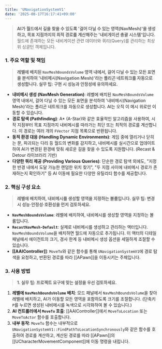 ```yaml
---
title: 'UNavigationSystemV1'
date: '2025-08-17T16:17:41+09:00'
---
```

> **AI가 월드에서 길을 찾을 수 있도록 '걸어 다닐 수 있는 영역(NavMesh)'을 생성하고, 목표 지점까지의 최적 경로를 계산해주는 '내비게이션 총괄 시스템'입니다.** 월드에 존재하는 모든 내비게이션 관련 데이터와 쿼리(Query)를 관리하는 최상위 싱글턴 객체입니다.

### **1. 주요 역할 및 책임**
> **레벨에 배치된 `NavMeshBoundsVolume` 영역 내에서, 걸어 다닐 수 있는 모든 표면을 분석하여 '내비메시(Navigation Mesh)'라는 폴리곤 네트워크를 자동으로 생성합니다. 실무 팁: 구현 시 성능과 안정성에 유의하세요.**
* **내비메시 생성 (NavMesh Generation)**:
	레벨에 배치된 `NavMeshBoundsVolume` 영역 내에서, 걸어 다닐 수 있는 모든 표면을 분석하여 '내비메시(Navigation Mesh)'라는 폴리곤 네트워크를 자동으로 생성합니다. AI는 오직 이 메시 위로만 이동할 수 있습니다.
* **경로 탐색 (Pathfinding)**:
	A* (A-Star)와 같은 효율적인 알고리즘을 사용하여, 시작 지점부터 목표 지점까지 내비메시를 따라가는 최단 또는 최적의 경로를 계산합니다. 이 경로는 여러 개의 `FVector` 지점 목록으로 반환됩니다.
* **동적 환경 대응 (Handling Dynamic Environments)**:
	게임 중에 열리거나 닫히는 문, 파괴되는 다리 등 월드의 변화를 감지하고, 내비메시를 실시간으로 업데이트하여 AI가 변경된 환경에 맞춰 새로운 길을 찾을 수 있도록 지원합니다. (Recast & Detour 라이브러리 기반)
* **다양한 쿼리 제공 (Providing Various Queries)**:
	단순한 경로 탐색 외에도, "지정한 반경 내에서 도달 가능한 랜덤한 위치 찾기", "두 지점 사이에 내비메시 경로가 존재하는지 확인하기" 등 AI 이동에 필요한 다양한 유틸리티 함수를 제공합니다.

### **2. 핵심 구성 요소**
> **레벨에 배치하여, 내비메시를 생성할 영역을 지정하는 볼륨입니다. 실무 팁: 변경 시 성능·안정성·호환성을 먼저 검토하세요.**
* **`NavMeshBoundsVolume`**:
	레벨에 배치하여, 내비메시를 생성할 영역을 지정하는 볼륨입니다.
* **`RecastNavMesh-Default`**:
	실제로 내비메시를 생성하고 관리하는 액터입니다. `NavMeshBoundsVolume`을 배치하면 월드에 자동으로 추가됩니다. 이 액터의 디테일 패널에서 에이전트의 크기, 경사 한계 등 내비메시 생성 옵션을 세밀하게 조절할 수 있습니다.
* **[[AAIController]]**:
	`MoveTo`와 같은 함수를 통해 `UNavigationSystemV1`에 경로 탐색을 요청하고, 반환된 경로를 따라 [[APawn]]을 이동시키는 주체입니다.

### **3. 사용 방법**
> **1. 실무 팁: 프로젝트 요구에 맞는 설정을 우선 검토하세요.**

1.  **레벨에 `NavMeshBoundsVolume` 배치**:
	모드 패널에서 `NavMeshBoundsVolume`을 찾아 레벨에 배치하고, AI가 이동할 모든 영역을 포함하도록 크기를 조절합니다. (단축키 `P`를 누르면 생성된 내비메시를 녹색으로 시각화하여 볼 수 있습니다.)
2.  **AI 컨트롤러에서 `MoveTo` 호출**:
	[[AAIController]]에서 `MoveToLocation` 또는 `MoveToActor` 함수를 호출합니다.
3.  **내부 동작**:
	`MoveTo` 함수는 내부적으로 `UNavigationSystemV1::FindPathToLocationSynchronously`와 같은 함수를 호출하여 경로를 계산하고, 계산된 경로를 따라 [[APawn]]의 [[UCharacterMovementComponent]]에 이동 명령을 내립니다.